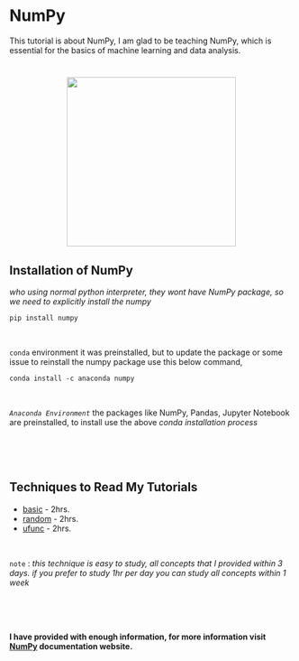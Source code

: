 # NumPy
This tutorial is about NumPy, I am glad to be teaching NumPy, which is essential for the basics of machine learning and data analysis.

<h1 align='center'>
  <img src="https://raw.githubusercontent.com/numpy/numpy/main/branding/logo/primary/numpylogo.svg" width="300">
</h1>

## Installation of NumPy
*who using normal python interpreter, they wont have NumPy package, so we need to explicitly install the numpy*
             
    pip install numpy

<br>

`conda` environment it was preinstalled, but to update the package or some issue to reinstall the numpy package use this below command,

    conda install -c anaconda numpy

<br>

*`Anaconda Environment`* the packages like NumPy, Pandas, Jupyter Notebook are preinstalled, to install use the above *conda installation process*

<br><br><br>

## Techniques to Read My Tutorials
  - [basic](https://github.com/arul637/NumPy/tree/main/basic) - 2hrs.
  - [random](https://github.com/arul637/NumPy/tree/main/random) - 2hrs.
  - [ufunc](https://github.com/arul637/NumPy/tree/main/ufunc) - 2hrs.
<br>

`note` : *this technique is easy to study, all concepts that I provided within 3 days. if you prefer to study 1hr per day you can study all concepts within 1 week*

<br><br><br>

**I have provided with enough information, for more information visit [NumPy](https://numpy.org/doc) documentation website.**

